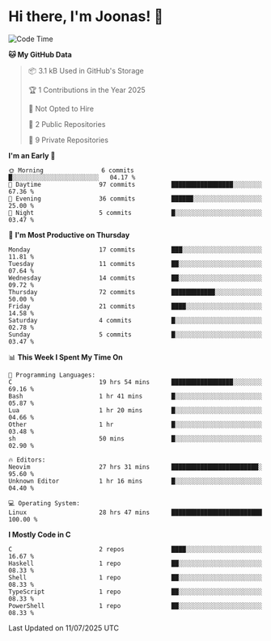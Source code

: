 <!--<a href="https://github.com/anuraghazra/github-readme-stats">
  <img align="center" height=200 src="https://readme-stats-git-main-joonas45s-projects.vercel.app/api?username=Joonas45&hide=stars&show_icons=true&theme=monokai" />
</a>
<a href="">
  <img align="center" width=300 src="https://readme-stats-git-main-joonas45s-projects.vercel.app/api/top-langs?username=Joonas45&theme=monokai&layout=compact" />
</a>-->
<!--
<a href="">
  <img align="center" height=125 width=600 src="https://readme-stats-git-main-joonas45s-projects.vercel.app/api/wakatime?username=Joonas45&theme=monokai&layout=compact" />
</a>
-->

# Hi there, I'm Joonas! :wave:


<!--START_SECTION:waka-->
![Code Time](http://img.shields.io/badge/Code%20Time-346%20hrs%2031%20mins-blue)

**🐱 My GitHub Data** 

> 📦 3.1 kB Used in GitHub's Storage 
 > 
> 🏆 1 Contributions in the Year 2025
 > 
> 🚫 Not Opted to Hire
 > 
> 📜 2 Public Repositories 
 > 
> 🔑 9 Private Repositories 
 > 
**I'm an Early 🐤** 

```text
🌞 Morning                6 commits           █░░░░░░░░░░░░░░░░░░░░░░░░   04.17 % 
🌆 Daytime                97 commits          █████████████████░░░░░░░░   67.36 % 
🌃 Evening                36 commits          ██████░░░░░░░░░░░░░░░░░░░   25.00 % 
🌙 Night                  5 commits           █░░░░░░░░░░░░░░░░░░░░░░░░   03.47 % 
```
📅 **I'm Most Productive on Thursday** 

```text
Monday                   17 commits          ███░░░░░░░░░░░░░░░░░░░░░░   11.81 % 
Tuesday                  11 commits          ██░░░░░░░░░░░░░░░░░░░░░░░   07.64 % 
Wednesday                14 commits          ██░░░░░░░░░░░░░░░░░░░░░░░   09.72 % 
Thursday                 72 commits          ████████████░░░░░░░░░░░░░   50.00 % 
Friday                   21 commits          ████░░░░░░░░░░░░░░░░░░░░░   14.58 % 
Saturday                 4 commits           █░░░░░░░░░░░░░░░░░░░░░░░░   02.78 % 
Sunday                   5 commits           █░░░░░░░░░░░░░░░░░░░░░░░░   03.47 % 
```


📊 **This Week I Spent My Time On** 

```text
💬 Programming Languages: 
C                        19 hrs 54 mins      █████████████████░░░░░░░░   69.16 % 
Bash                     1 hr 41 mins        █░░░░░░░░░░░░░░░░░░░░░░░░   05.87 % 
Lua                      1 hr 20 mins        █░░░░░░░░░░░░░░░░░░░░░░░░   04.66 % 
Other                    1 hr                █░░░░░░░░░░░░░░░░░░░░░░░░   03.48 % 
sh                       50 mins             █░░░░░░░░░░░░░░░░░░░░░░░░   02.90 % 

🔥 Editors: 
Neovim                   27 hrs 31 mins      ████████████████████████░   95.60 % 
Unknown Editor           1 hr 16 mins        █░░░░░░░░░░░░░░░░░░░░░░░░   04.40 % 

💻 Operating System: 
Linux                    28 hrs 47 mins      █████████████████████████   100.00 % 
```

**I Mostly Code in C** 

```text
C                        2 repos             ████░░░░░░░░░░░░░░░░░░░░░   16.67 % 
Haskell                  1 repo              ██░░░░░░░░░░░░░░░░░░░░░░░   08.33 % 
Shell                    1 repo              ██░░░░░░░░░░░░░░░░░░░░░░░   08.33 % 
TypeScript               1 repo              ██░░░░░░░░░░░░░░░░░░░░░░░   08.33 % 
PowerShell               1 repo              ██░░░░░░░░░░░░░░░░░░░░░░░   08.33 % 
```




 Last Updated on 11/07/2025 UTC
<!--END_SECTION:waka-->
